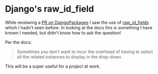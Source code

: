 # Django's raw_id_field

While reviewing a [PR on DjangoPackages](https://github.com/djangopackages/djangopackages/pull/1110) I saw the use of [raw_id_fields](https://docs.djangoproject.com/en/5.0/ref/contrib/admin/#django.contrib.admin.ModelAdmin.raw_id_fields) which I hadn't seen before. In looking at the docs this is something I have known I needed, but didn't know how to ask the question! 

Per the docs:

> Sometimes you don’t want to incur the overhead of having to select all the related instances to display in the drop-down.

This will be a super useful for a project at work.